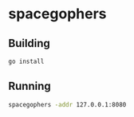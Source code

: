# spacegophers

## Building

```bash
go install
```

## Running

```bash
spacegophers -addr 127.0.0.1:8080
```
